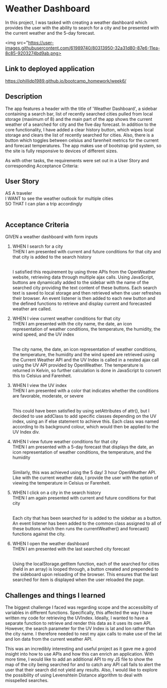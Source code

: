 # Weather Dashboard

In this project, I was tasked with creating a weather dashboard which provides the user with the ability to search for a city and be presented with the current weather and the 5-day forecast.

<img src="https://user-images.githubusercontent.com/61989740/80313950-32a31d80-87e6-11ea-8c85-9203274bd9ab.png> 

## Link to deployed application

https://phillidp1989.github.io/bootcamp_homework/week6/ 

## Description

The app features a header with the title of 'Weather Dashboard', a sidebar containing a search bar, list of recently searched cities pulled from local storage (maximum of 8) and the main part of the app shows the current weather of a searched for city and the five day forecast. In addition to the core functionality, I have added a clear history button, which wipes local storage and clears the list of recently searched for cities. Also, there is a button which toggles between celsius and farenheit metrics for the current and forecast temperatures. The app makes use of bootstrap grid system, so the site is fully responsive to devices of different sizes.

As with other tasks, the requirements were set out in a User Story and corresponding Acceptance Criteria:

## User Story


AS A traveler<br>
I WANT to see the weather outlook for multiple cities<br>
SO THAT I can plan a trip accordingly<br><br>


## Acceptance Criteria

GIVEN a weather dashboard with form inputs
<ol>
<li>WHEN I search for a city<br>
THEN I am presented with current and future conditions for that city and that city is added to the search history
<br><br>

I satisfied this requirement by using three APIs from the OpenWeather website, retrieving data through multiple ajax calls. Using JavaScript, buttons are dynamically added to the sidebar with the name of the searched city providing the text content of these buttons. Each search text is saved to local storage and then retrieved when the user refreshes their browser. An event listener is then added to each new button and the defined functions to retrieve and display current and forecasted weather are called.</li>

<li>WHEN I view current weather conditions for that city<br>
THEN I am presented with the city name, the date, an icon representation of weather conditions, the temperature, the humidity, the wind speed, and the UV index<br><br>

The city name, the date, an icon representation of weather conditions, the temperature, the humidity and the wind speed are retrieved using the Current Weather API and the UV Index is called in a nested ajax call using the UV API provided by OpenWeather. The temperature is returned in Kelvin, so further calculation is done in JavaScript to convert this to Celsius and Farenheit.</li>

<li>WHEN I view the UV index<br>
THEN I am presented with a color that indicates whether the conditions are favorable, moderate, or severe<br><br>

This could have been satisfied by using setAttributes of attr(), but I decided to use addClass to add specific classes depending on the UV index, using an if else statement to achieve this. Each class was named according to its background colour, which would then be applied to the UV Index div.</li>

<li>WHEN I view future weather conditions for that city<br>
THEN I am presented with a 5-day forecast that displays the date, an icon representation of weather conditions, the temperature, and the humidity
<br><br>

Similarly, this was achieved using the 5 day/ 3 hour OpenWeather API. Like with the current weather data, I provide the user with the option of viewing the temperature in Celsius or Farenheit.</li>

<li>WHEN I click on a city in the search history<br>
THEN I am again presented with current and future conditions for that city<br><br>

Each city that has been searched for is added to the sidebar as a button. An event listener has been added to the common class assigned to all of these buttons which then runs the currentWeather() and forecast() functions against the city.</li>

<li>WHEN I open the weather dashboard<br>
THEN I am presented with the last searched city forecast<br><br>

Using the localStorage.getItem function, each of the searched for cities (held in an array) is looped through, a button created and prepended to the sideboard upon reloading of the browser. This ensures that the last searched for item is displayed when the user reloaded the page.</li>


</ol>


## Challenges and things I learned

The biggest challenge I faced was regarding scope and the accessiblity of variables in different functions. Specifically, this affected the way I have written my code for retrieving the UVIndex. Ideally, I wanted to have a separate function to retrieve and render this data as it uses its own API. However, the search parameter for the UV Index is lat and lon rather than the city name. I therefore needed to nest my ajax calls to make use of the lat and lon data from the current weather API.

This was an incredibly interesting and useful project as it gave me a good insight into how to use APIs and how this can enrich an application. With more time, I would like to add an additional API to my JS file to show the map of the city being searched for and to catch any API call fails to alert the user that their search did not yield any results. Also, I would like to explore the possibility of using Levenshtein Distance algorithm to deal with misspelled searches.
